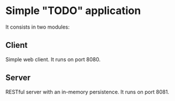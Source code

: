 # Simple "TODO" application

It consists in two modules:

## Client
Simple web client. It runs on port 8080.
## Server
RESTful server with an in-memory persistence. 
It runs on port 8081.
